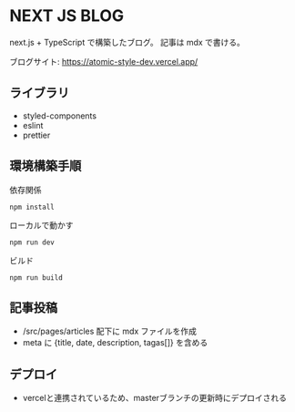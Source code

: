 # NEXT JS BLOG

next.js + TypeScript で構築したブログ。
記事は mdx で書ける。

ブログサイト: <https://atomic-style-dev.vercel.app/>

## ライブラリ

- styled-components
- eslint
- prettier

## 環境構築手順

依存関係

```依存関係
npm install
```

ローカルで動かす

```ローカルで動かす
npm run dev
```

ビルド

```ビルド
npm run build
```

## 記事投稿

- /src/pages/articles 配下に mdx ファイルを作成
- meta に {title, date, description, tagas[]} を含める

## デプロイ
- vercelと連携されているため、masterブランチの更新時にデプロイされる
